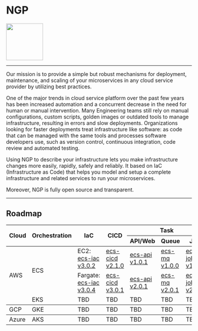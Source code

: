 # NGP

<img src="https://github.com/microservices-today/microservices-today.github.io/blob/master/source/images/logo.png?raw=true" width="100">

---

Our mission is to provide a simple but robust mechanisms for deployment, maintenance, and scaling of your microservices in any cloud service provider by utilizing best practices.

One of the major trends in cloud service platform over the past few years has been increased automation and a concurrent decrease in the need for human or manual intervention. Many Engineering teams still rely on manual configurations, custom scripts, golden images or outdated tools to manage infrastructure, resulting in errors and slow deployments. Organizations looking for faster deployments treat infrastructure like software: as code that can be managed with the same tools and processes software developers use, such as version control, continuous integration, code review and automated testing.

Using NGP to describe your infrastructure lets you make infrastructure changes more easily, rapidly, safely and reliably.
It based on IaC (Infrastructure as Code) that helps you model and setup a complete infrastructure and related services to run your microservices.

Moreover, NGP is fully open source and transparent.

---

## Roadmap

<table>
    <thead>
        <tr>
            <th rowspan=2>Cloud</th>
            <th rowspan=2>Orchestration</th>
            <th rowspan=2>IaC</th>
            <th rowspan=2>CICD</th>
            <th colspan=3>Task</th>
        </tr>
        <tr>    
            <th>API/Web</th>
            <th>Queue</th>
            <th>Job</th>
        </tr>
    </thead>
    <tbody>
        <tr>
            <td rowspan=4>AWS</td>
            <td rowspan=2>ECS</td>
            <td>EC2: <a href="https://github.com/microservices-today/ecs-iac/releases/tag/3.0.2">ecs-iac v3.0.2</a></td>
            <td><a href="https://github.com/microservices-today/ecs-cicd/releases/tag/2.1.0">ecs-cicd v2.1.0</a></td>
            <td><a href="https://github.com/microservices-today/ecs-api/tree/1.0.1">ecs-api v1.0.1</a></td>
            <td><a href="https://github.com/microservices-today/ecs-mq/releases/tag/1.0.0">ecs-mq v1.0.0</a></td>
            <td><a href="https://github.com/microservices-today/ecs-job/releases/tag/1.0.0">ecs-job v1.0.0</a></td>
        </tr>
        <tr>
            <td>Fargate: <a href="https://github.com/microservices-today/ecs-iac/tree/3.0.4">ecs-iac v3.0.4</a></td>
            <td><a href="https://github.com/microservices-today/ecs-cicd/tree/3.0.1">ecs-cicd v3.0.1</a></td>
            <td><a href="https://github.com/microservices-today/ecs-api/tree/2.0.1">ecs-api v2.0.1</a></td>
            <td><a href="https://github.com/microservices-today/ecs-mq/tree/2.0.1">ecs-mq v2.0.1</a></td>
            <td><a href="https://github.com/microservices-today/ecs-job/tree/2.0.0">ecs-job v2.0.0</a></td>
        </tr>
        <tr>
            <td rowspan=2>EKS</td>
            <td>TBD</td>
            <td>TBD</td>
            <td>TBD</td>
            <td>TBD</td>
            <td>TBD</td>
        </tr>
    </tbody>
    <tbody>
        <tr>
            <td rowspan=4>GCP</td>
            <td rowspan=2>GKE</td>
            <td>TBD</td>
            <td>TBD</td>
            <td>TBD</td>
            <td>TBD</td>
            <td>TBD</td>
        </tr>
    </tbody>
        <tbody>
        <tr>
            <td rowspan=4>Azure</td>
            <td rowspan=2>AKS</td>
            <td>TBD</td>
            <td>TBD</td>
            <td>TBD</td>
            <td>TBD</td>
            <td>TBD</td>
        </tr>
    </tbody>
</table>
